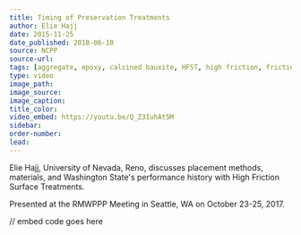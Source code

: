 ```yaml
---
title: Timing of Preservation Treatments
author: Elie Hajj
date: 2015-11-25
date_published: 2018-06-10
source: NCPP
source-url:
tags: [aggregate, epoxy, calcined bauxite, HFST, high friction, friction numbers, NCPP, RMWCPP, project selection, safety]
type: video
image_path:
image_source:
image_caption:
title_color:
video_embed: https://youtu.be/Q_Z3IuhAt5M
sidebar:
order-number:
lead:
---
```

Elie Hajj, University of Nevada, Reno, discusses placement methods, materials, and Washington State's performance history with High Friction Surface Treatments.

Presented at the RMWPPP Meeting in Seattle, WA on October 23-25, 2017.
<!--more-->

// embed code goes here
